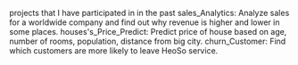projects that I have participated in in the past
 sales_Analytics: Analyze sales for a worldwide company and find out why revenue is higher and lower in some places.
 houses's_Price_Predict: Predict price of house based on age, number of rooms, population, distance from big city.
 churn_Customer: Find which customers are more likely to leave HeoSo service.
 
